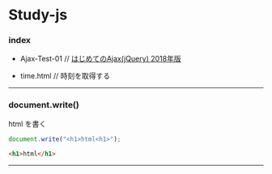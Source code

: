 # Study-js  

### index  

- Ajax-Test-01 // [はじめてのAjax(jQuery) 2018年版](https://qiita.com/zakiyamaaaaa/items/bdda422db2ccbaea60d9)

- time.html // 時刻を取得する  



---  


### document.write()  

html を書く  

```js
document.write("<h1>html<h1>");
```

```html
<h1>html</h1>
```

---  
